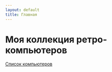 ```yaml
---
layout: default
title: Главная
---
```

# Моя коллекция ретро-компьютеров
[Список компьютеров](/computers)
